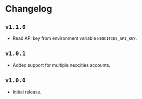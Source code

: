 # Changelog

## `v1.1.0`

 - Read API key from environment variable `NEOCITIES_API_KEY`.

## `v1.0.1`

 - Added support for multiple neocities accounts.

## `v1.0.0`

 - Initial release.
